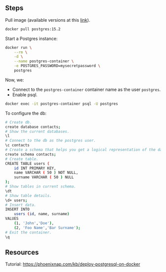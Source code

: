 ## Steps

Pull image (available versions at this [link](https://hub.docker.com/_/postgres/)).

```bash
docker pull postgres:15.2
```

Start a Postgres instance:

```bash
docker run \
    --rm \
    -d \
    --name postgres-container \
    -e POSTGRES_PASSWORD=mysecretpassword \
    postgres
```

Now, we:

- Connect to the `postgres-container` container name as the user `postgres`.
- Enable psql.

```bash
docker exec -it postgres-container psql -U postgres
```

To configure the db:

```bash
# Create db.
create database contacts;
# Show the current databases.
\l
# Connect to the db as the postgres user.
\c contacts
# Create a schema that helps you get a logical representation of the database structure.
create schema contacts;
# Create table.
CREATE TABLE users (
	id INT PRIMARY KEY,
	name VARCHAR ( 50 ) NOT NULL,
	surname VARCHAR ( 50 ) NULL
);
# Show tables in current schema.
\dt
# Show table details.
\d+ users;
# Insert data.
INSERT INTO
    users (id, name, surname)
VALUES
    (1, 'John','Doe'),
    (2, 'Foo Name','Bar Surname');
# Exit the container.
\q
```

## Resources

Tutorial: <https://phoenixnap.com/kb/deploy-postgresql-on-docker>
